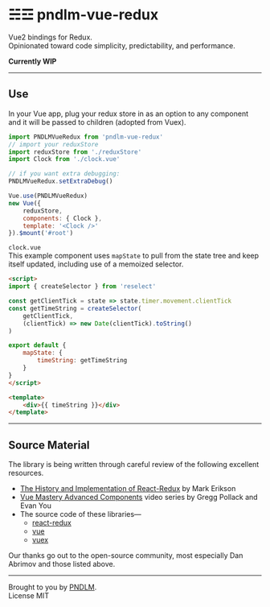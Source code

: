 #  ☵☲ pndlm-vue-redux

Vue2 bindings for Redux.  
Opinionated toward code simplicity, predictability, and performance.

**Currently WIP**

---

## Use 

In your Vue app, plug your redux store in as an option to any component and it will be passed to children (adopted from Vuex).
```js
import PNDLMVueRedux from 'pndlm-vue-redux'
// import your reduxStore
import reduxStore from './reduxStore'
import Clock from './clock.vue'

// if you want extra debugging:
PNDLMVueRedux.setExtraDebug()

Vue.use(PNDLMVueRedux)
new Vue({
	reduxStore,
	components: { Clock },
	template: '<Clock />'
}).$mount('#root')
```

`clock.vue`  
This example component uses `mapState` to pull from the state tree and keep itself updated, including use of a memoized selector.
```html
<script>
import { createSelector } from 'reselect'

const getClientTick = state => state.timer.movement.clientTick
const getTimeString = createSelector(
	getClientTick,
	(clientTick) => new Date(clientTick).toString()
)

export default {
	mapState: {
		timeString: getTimeString
	}
}
</script>

<template>
	<div>{{ timeString }}</div>
</template>
```

---

## Source Material

The library is being written through careful review of the following excellent resources.

* [The History and Implementation of React-Redux](https://blog.isquaredsoftware.com/2018/11/react-redux-history-implementation/) by Mark Erikson
* [Vue Mastery Advanced Components](https://www.vuemastery.com/courses/advanced-components) video series by Gregg Pollack and Evan You
* The source code of these libraries—
	* [react-redux](https://github.com/reactjs/react-redux)
	* [vue](https://github.com/vuejs/vue)
	* [vuex](https://github.com/vuejs/vuex)

Our thanks go out to the open-source community, most especially Dan Abrimov and those listed above.

---

Brought to you by [PNDLM](https://pndlm.com).  
License MIT
